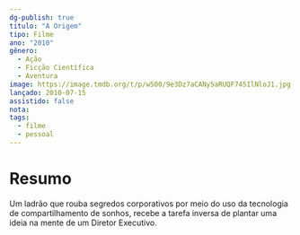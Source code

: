```yaml
---
dg-publish: true
titulo: "A Origem"
tipo: Filme
ano: "2010"
gênero:
  - Ação
  - Ficção Científica
  - Aventura
image: https://image.tmdb.org/t/p/w500/9e3Dz7aCANy5aRUQF745IlNloJ1.jpg
lançado: 2010-07-15
assistido: false
nota:
tags:
  - filme
  - pessoal
---
```

# Resumo
Um ladrão que rouba segredos corporativos por meio do uso da tecnologia de compartilhamento de sonhos, recebe a tarefa inversa de plantar uma ideia na mente de um Diretor Executivo.
